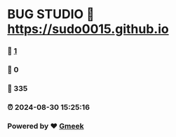 # BUG STUDIO :link: https://sudo0015.github.io 
### :page_facing_up: [1](https://sudo0015.github.io/tag.html) 
### :speech_balloon: 0 
### :hibiscus: 335 
### :alarm_clock: 2024-08-30 15:25:16 
### Powered by :heart: [Gmeek](https://github.com/Meekdai/Gmeek)
